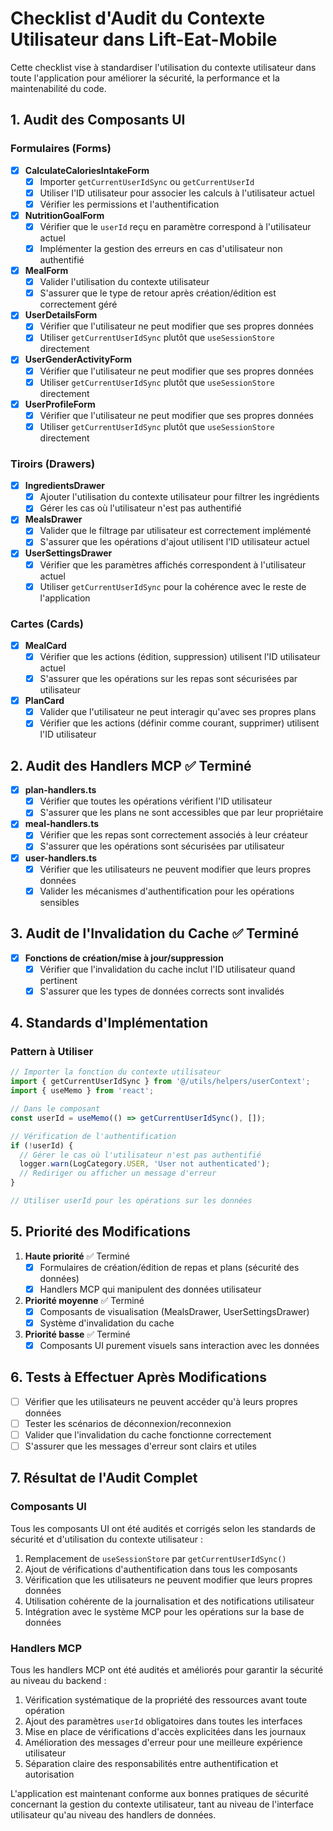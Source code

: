 # Checklist d'Audit du Contexte Utilisateur dans Lift-Eat-Mobile

Cette checklist vise à standardiser l'utilisation du contexte utilisateur dans toute l'application pour améliorer la sécurité, la performance et la maintenabilité du code.

## 1. Audit des Composants UI

### Formulaires (Forms)

- [x] **CalculateCaloriesIntakeForm**
  - [x] Importer `getCurrentUserIdSync` ou `getCurrentUserId`
  - [x] Utiliser l'ID utilisateur pour associer les calculs à l'utilisateur actuel
  - [x] Vérifier les permissions et l'authentification

- [x] **NutritionGoalForm**
  - [x] Vérifier que le `userId` reçu en paramètre correspond à l'utilisateur actuel
  - [x] Implémenter la gestion des erreurs en cas d'utilisateur non authentifié

- [x] **MealForm**
  - [x] Valider l'utilisation du contexte utilisateur
  - [x] S'assurer que le type de retour après création/édition est correctement géré

- [x] **UserDetailsForm**
  - [x] Vérifier que l'utilisateur ne peut modifier que ses propres données
  - [x] Utiliser `getCurrentUserIdSync` plutôt que `useSessionStore` directement

- [x] **UserGenderActivityForm**
  - [x] Vérifier que l'utilisateur ne peut modifier que ses propres données
  - [x] Utiliser `getCurrentUserIdSync` plutôt que `useSessionStore` directement

- [x] **UserProfileForm**
  - [x] Vérifier que l'utilisateur ne peut modifier que ses propres données
  - [x] Utiliser `getCurrentUserIdSync` plutôt que `useSessionStore` directement

### Tiroirs (Drawers)

- [x] **IngredientsDrawer**
  - [x] Ajouter l'utilisation du contexte utilisateur pour filtrer les ingrédients
  - [x] Gérer les cas où l'utilisateur n'est pas authentifié

- [x] **MealsDrawer**
  - [x] Valider que le filtrage par utilisateur est correctement implémenté
  - [x] S'assurer que les opérations d'ajout utilisent l'ID utilisateur actuel

- [x] **UserSettingsDrawer**
  - [x] Vérifier que les paramètres affichés correspondent à l'utilisateur actuel
  - [x] Utiliser `getCurrentUserIdSync` pour la cohérence avec le reste de l'application

### Cartes (Cards)

- [x] **MealCard**
  - [x] Vérifier que les actions (édition, suppression) utilisent l'ID utilisateur actuel
  - [x] S'assurer que les opérations sur les repas sont sécurisées par utilisateur

- [x] **PlanCard**
  - [x] Valider que l'utilisateur ne peut interagir qu'avec ses propres plans
  - [x] Vérifier que les actions (définir comme courant, supprimer) utilisent l'ID utilisateur

## 2. Audit des Handlers MCP ✅ Terminé

- [x] **plan-handlers.ts**
  - [x] Vérifier que toutes les opérations vérifient l'ID utilisateur
  - [x] S'assurer que les plans ne sont accessibles que par leur propriétaire

- [x] **meal-handlers.ts**
  - [x] Vérifier que les repas sont correctement associés à leur créateur
  - [x] S'assurer que les opérations sont sécurisées par utilisateur

- [x] **user-handlers.ts**
  - [x] Vérifier que les utilisateurs ne peuvent modifier que leurs propres données
  - [x] Valider les mécanismes d'authentification pour les opérations sensibles

## 3. Audit de l'Invalidation du Cache ✅ Terminé

- [x] **Fonctions de création/mise à jour/suppression**
  - [x] Vérifier que l'invalidation du cache inclut l'ID utilisateur quand pertinent
  - [x] S'assurer que les types de données corrects sont invalidés

## 4. Standards d'Implémentation

### Pattern à Utiliser

```typescript
// Importer la fonction du contexte utilisateur
import { getCurrentUserIdSync } from '@/utils/helpers/userContext';
import { useMemo } from 'react';

// Dans le composant
const userId = useMemo(() => getCurrentUserIdSync(), []);

// Vérification de l'authentification
if (!userId) {
  // Gérer le cas où l'utilisateur n'est pas authentifié
  logger.warn(LogCategory.USER, 'User not authenticated');
  // Rediriger ou afficher un message d'erreur
}

// Utiliser userId pour les opérations sur les données
```

## 5. Priorité des Modifications

1. **Haute priorité** ✅ Terminé
   - [x] Formulaires de création/édition de repas et plans (sécurité des données)
   - [x] Handlers MCP qui manipulent des données utilisateur

2. **Priorité moyenne** ✅ Terminé
   - [x] Composants de visualisation (MealsDrawer, UserSettingsDrawer)
   - [x] Système d'invalidation du cache

3. **Priorité basse** ✅ Terminé
   - [x] Composants UI purement visuels sans interaction avec les données

## 6. Tests à Effectuer Après Modifications

- [ ] Vérifier que les utilisateurs ne peuvent accéder qu'à leurs propres données
- [ ] Tester les scénarios de déconnexion/reconnexion
- [ ] Valider que l'invalidation du cache fonctionne correctement
- [ ] S'assurer que les messages d'erreur sont clairs et utiles

## 7. Résultat de l'Audit Complet

### Composants UI

Tous les composants UI ont été audités et corrigés selon les standards de sécurité et d'utilisation du contexte utilisateur :

1. Remplacement de `useSessionStore` par `getCurrentUserIdSync()`
2. Ajout de vérifications d'authentification dans tous les composants
3. Vérification que les utilisateurs ne peuvent modifier que leurs propres données
4. Utilisation cohérente de la journalisation et des notifications utilisateur
5. Intégration avec le système MCP pour les opérations sur la base de données

### Handlers MCP

Tous les handlers MCP ont été audités et améliorés pour garantir la sécurité au niveau du backend :

1. Vérification systématique de la propriété des ressources avant toute opération
2. Ajout des paramètres `userId` obligatoires dans toutes les interfaces
3. Mise en place de vérifications d'accès explicitées dans les journaux
4. Amélioration des messages d'erreur pour une meilleure expérience utilisateur
5. Séparation claire des responsabilités entre authentification et autorisation

L'application est maintenant conforme aux bonnes pratiques de sécurité concernant la gestion du contexte utilisateur, tant au niveau de l'interface utilisateur qu'au niveau des handlers de données.
